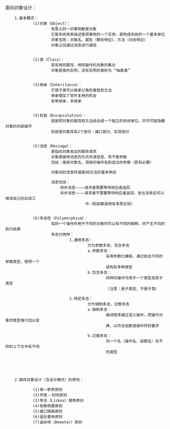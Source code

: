 面向对象设计：



		1.基本概念：
				(1)对象（Object）：
						有意义的一切事物都是对象
						它是系统用来描述客观事物的一个实体，是构成系统的一个基本单位
						对象包括：对象名、属性（静态特征）、方法（动态特征）
						对象之间通过消息进行通信


				(2)类（Class）：
						具有相同属性、相同操作的对象的集合
						对象是类的实例，没有实例的类称为 “抽象类”


				(3)继承（Inheritance）：
						它使子类可以继承父类的属性和方法
						继承增加了软件复用的机会
						有单继承、多继承


				(4)封装（Encapsulation）：
						就是把对象的属性和方法结合成一个独立的系统单位，并尽可能隐藏对象的内部细节
						封装使对象具有2个部分：接口部分、实现部分


				(5)消息（Message）：
						是指向对象发出的服务请求
						对象直接用消息的方式传递信息、而不是参数
						包括：接收对象名、调用的操作名和适当的参数（若有必要）

						对象间的消息传递是OO方法的基本原则

						消息包括：
							同步消息————请求者需要等待响应者返回
							异步消息————请求者不需要等待响应者返回，发出消息后可以继续自己的后续工
									   作（和函数调用有本质区别）


				(6)多态性（Polymorphism）：
						指同一个操作作用于不同的对象时可以有不同的解释，并产生不同的执行结果
						多态分两种：
								1.通用多态：
										分为参数多态、包含多态
										a.参数多态：
												采用参数化模板，通过给出不同的参数类型，使得一个
												结构有多种类型
										b.包含多态：
												同样的操作可用于一个类型及其子类型
												（注意：是子类型，不是子类）

								2.特定多态：
										分为强制多态、过载多态
										a.强制多态：
												编译程序通过语义操作，把操作对象的类型强行加以变
												换，以符合函数或操作符的要求

										b.过载多态：
												同一个名（操作名、函数名）在不同的上下文中有不同
												的类型





		2.面向对象设计（含设计模式）的原则：

				(1)单一职责原则
				(2)开放--封闭原则
				(3)李氏（Liskov）替换原则
				(4)依赖倒置原则
				(5)接口隔离原则
				(6)组合重用原则
				(7)迪米特（Demeter）原则